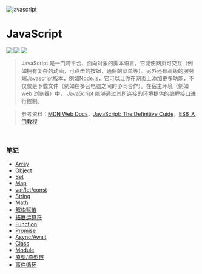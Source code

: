 ![javascript](https://www.tutorialrepublic.com/lib/images/javascript-illustration.png)

# JavaScript 

<img src="https://img.shields.io/badge/langage-JavaScript-yellow.svg" align="left"/> <img src="https://img.shields.io/badge/worker-xuchenke-green.svg" align="left"/> <img src="https://img.shields.io/badge/version-0.0.1-blue.svg" align="left"/><br>

> JavaScript 是一门跨平台、面向对象的脚本语言，它能使网页可交互（例如拥有复杂的动画，可点击的按钮，通俗的菜单等）。另外还有高级的服务端Javascript版本，例如Node.js，它可以让你在网页上添加更多功能，不仅仅是下载文件（例如在多台电脑之间的协同合作）。在宿主环境（例如 web 浏览器）中， JavaScript 能够通过其所连接的环境提供的编程接口进行控制。

> 参考资料：[MDN Web Docs](https://developer.mozilla.org/zh-CN/)，[JavaScript: The Definitive Cuide](https://www.oreilly.com/library/view/javascript-the-definitive/9781491952016/)，[ES6 入门教程](https://es6.ruanyifeng.com/)

<br>

### 笔记

- [Array](./note/Array.md)
- [Object](./note/Object.md)
- [Set](./note/Set.md)
- [Map](./note/Map.md)
- [var/let/const](./note/let_var_const.me)
- [String](./note/String.md)
- [Math](./note/math.md)
- [解构赋值](./note/Destru_assig.md)
- [拓展运算符](./note/Spread_syntax.md)
- [Function](./note/function.md)
- [Promise](./note/Promise.md)
- [Async/Await](./note/Async_Await.md)
- [Class](./note/class.md)
- [Module](./note/module.md)
- [原型/原型链](./note/prototype.md)
- [事件循环](./note/eventloop.md)

<br>

